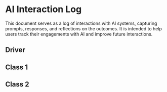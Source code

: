 # AI Interaction Log

This document serves as a log of interactions with AI systems, capturing prompts, responses, and reflections on the outcomes. It is intended to help users track their engagements with AI and improve future interactions.

## Driver

## Class 1

## Class 2



